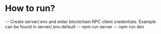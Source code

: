 # How to run?

-- Create server/.env and enter blockchain RPC client credentials. Example can be found in server/.env.default
-- npm run server
-- npm run dev

